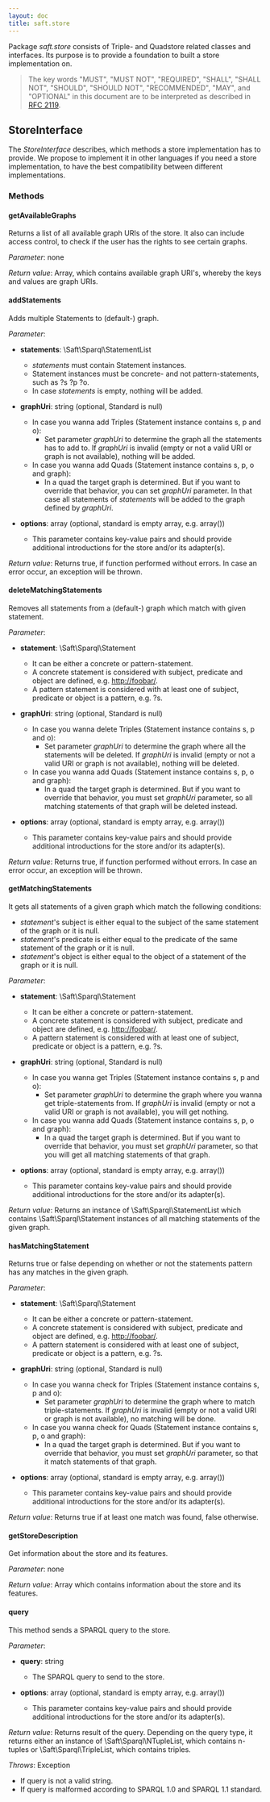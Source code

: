 ```yaml
---
layout: doc
title: saft.store
---
```


Package _saft.store_ consists of Triple- and Quadstore related classes and interfaces. Its purpose is to provide a foundation to built a store implementation on.

> The key words "MUST", "MUST NOT", "REQUIRED", "SHALL", "SHALL NOT", "SHOULD", "SHOULD NOT", "RECOMMENDED",  "MAY", and "OPTIONAL" in this document are to be interpreted as described in [RFC 2119](http://www.ietf.org/rfc/rfc2119.txt).

## StoreInterface

The _StoreInterface_ describes, which methods a store implementation has to provide. We propose to implement it in other languages if you need a store implementation, to have the best compatibility between different implementations.

### Methods

#### getAvailableGraphs

Returns a list of all available graph URIs of the store. It also can include access control, to check if the user has the rights to see certain graphs. 

*Parameter*: none

*Return value*: Array, which contains available graph URI's, whereby the keys and values are graph URIs.


#### addStatements

Adds multiple Statements to (default-) graph. 

*Parameter*:

- **statements**: \Saft\Sparql\StatementList
  - *statements* must contain Statement instances.
  - Statement instances must be concrete- and not pattern-statements, such as ?s ?p ?o. 
  - In case *statements* is empty, nothing will be added.

- **graphUri**: string (optional, Standard is null)
  - In case you wanna add Triples (Statement instance contains s, p and o):
    - Set parameter *graphUri* to determine the graph all the statements has to add to. If *graphUri* is invalid (empty or not a valid URI or graph is not available), nothing will be added.
  - In case you wanna add Quads (Statement instance contains s, p, o and graph):
    - In a quad the target graph is determined. But if you want to override that behavior, you can set *graphUri* parameter. In that case all statements of *statements* will be added to the graph defined by *graphUri*.
 
- **options**: array (optional, standard is empty array, e.g. array())
  - This parameter contains key-value pairs and should provide additional introductions for the store and/or its adapter(s).

*Return value*: Returns true, if function performed without errors. In case an error occur, an exception will be thrown.

#### deleteMatchingStatements

Removes all statements from a (default-) graph which match with given statement. 

*Parameter*:

- **statement**: \Saft\Sparql\Statement
  - It can be either a concrete or pattern-statement.
  - A concrete statement is considered with subject, predicate and object are defined, e.g. <http://foobar/>.
  - A pattern statement is considered with at least one of subject, predicate or object is a pattern, e.g. ?s.

- **graphUri**: string (optional, Standard is null)
  - In case you wanna delete Triples (Statement instance contains s, p and o):
    - Set parameter *graphUri* to determine the graph where all the statements will be deleted. If *graphUri* is invalid (empty or not a valid URI or graph is not available), nothing will be deleted.
  - In case you wanna add Quads (Statement instance contains s, p, o and graph):
    - In a quad the target graph is determined. But if you want to override that behavior, you must set *graphUri* parameter, so all matching statements of that graph will be deleted instead.

- **options**: array (optional, standard is empty array, e.g. array())
  - This parameter contains key-value pairs and should provide additional introductions for the store and/or its adapter(s).
 
*Return value*: Returns true, if function performed without errors. In case an error occur, an exception will be thrown.

#### getMatchingStatements

It gets all statements of a given graph which match the following conditions:
- _statement_'s subject is either equal to the subject of the same statement of the graph or it is null.
- _statement_'s predicate is either equal to the predicate of the same statement of the graph or it is null.
- _statement_'s object is either equal to the object of a statement of the graph or it is null.

*Parameter*:

- **statement**: \Saft\Sparql\Statement
  - It can be either a concrete or pattern-statement.
  - A concrete statement is considered with subject, predicate and object are defined, e.g. <http://foobar/>.
  - A pattern statement is considered with at least one of subject, predicate or object is a pattern, e.g. ?s.

- **graphUri**: string (optional, Standard is null)
  - In case you wanna get Triples (Statement instance contains s, p and o):
    - Set parameter *graphUri* to determine the graph where you wanna get triple-statements from. If *graphUri* is invalid (empty or not a valid URI or graph is not available), you will get nothing.
  - In case you wanna add Quads (Statement instance contains s, p, o and graph):
    - In a quad the target graph is determined. But if you want to override that behavior, you must set *graphUri* parameter, so that you will get all matching statements of that graph.

- **options**: array (optional, standard is empty array, e.g. array())
  - This parameter contains key-value pairs and should provide additional introductions for the store and/or its adapter(s).

*Return value*: Returns an instance of \Saft\Sparql\StatementList which contains \Saft\Sparql\Statement instances of all matching statements of the given graph.

#### hasMatchingStatement

Returns true or false depending on whether or not the statements pattern has any matches in the given graph.

*Parameter*:

- **statement**: \Saft\Sparql\Statement
  - It can be either a concrete or pattern-statement.
  - A concrete statement is considered with subject, predicate and object are defined, e.g. <http://foobar/>.
  - A pattern statement is considered with at least one of subject, predicate or object is a pattern, e.g. ?s.

- **graphUri**: string (optional, Standard is null)
  - In case you wanna check for Triples (Statement instance contains s, p and o):
    - Set parameter *graphUri* to determine the graph where to match triple-statements. If *graphUri* is invalid (empty or not a valid URI or graph is not available), no matching will be done.
  - In case you wanna check for Quads (Statement instance contains s, p, o and graph):
    - In a quad the target graph is determined. But if you want to override that behavior, you must set *graphUri* parameter, so that it match statements of that graph.

- **options**: array (optional, standard is empty array, e.g. array())
  - This parameter contains key-value pairs and should provide additional introductions for the store and/or its adapter(s).

*Return value*: Returns true if at least one match was found, false otherwise.

#### getStoreDescription

Get information about the store and its features.

*Parameter*: none

*Return value*: Array which contains information about the store and its features.

#### query

This method sends a SPARQL query to the store.

*Parameter*:

- **query**: string
  - The SPARQL query to send to the store.

- **options**: array (optional, standard is empty array, e.g. array())
  - This parameter contains key-value pairs and should provide additional introductions for the store and/or its adapter(s).

*Return value*: Returns result of the query. Depending on the query type, it returns either an instance of \Saft\Sparql\NTupleList, which contains n-tuples or \Saft\Sparql\TripleList, which contains triples.

*Throws*: Exception

- If query is not a valid string.
- If query is malformed according to SPARQL 1.0 and SPARQL 1.1 standard.
